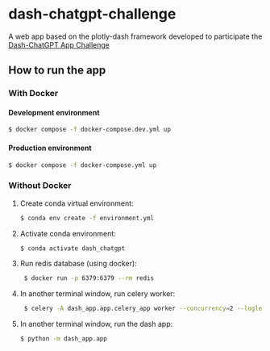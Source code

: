 # dash-chatgpt-challenge
A web app based on the plotly-dash framework developed to participate the [Dash-ChatGPT App Challenge](https://community.plotly.com/t/dash-chatgpt-app-challenge/75763)

## How to run the app

### With Docker 

#### Development environment
```bash
$ docker compose -f docker-compose.dev.yml up
```


#### Production environment
```bash
$ docker compose -f docker-compose.yml up
```

### Without Docker

1) Create conda virtual environment:

    ```bash
    $ conda env create -f environment.yml
    ```
   
2) Activate conda environment:

    ```bash
    $ conda activate dash_chatgpt
    ```
   
3) Run redis database (using docker): 

   ```bash
    $ docker run -p 6379:6379 --rm redis
    ```
    
4) In another terminal window, run celery worker:

   ```bash
    $ celery -A dash_app.app.celery_app worker --concurrency=2 --loglevel=INFO
    ```
       
5) In another terminal window, run the dash app:

    ```bash
    $ python -m dash_app.app
    ```